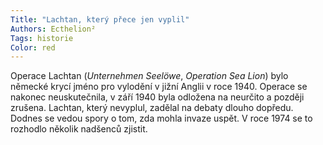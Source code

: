 ```yaml
---
Title: "Lachtan, který přece jen vyplil"
Authors: Ecthelion²
Tags: historie
Color: red
---
```

Operace Lachtan (*Unternehmen Seelöwe*, *Operation Sea Lion*)
bylo německé krycí jméno pro vylodění v jižní Anglii v roce
1940. Operace se nakonec neuskutečnila,
v září 1940 byla odložena na neurčito a
později zrušena. Lachtan, který nevyplul,
zadělal na debaty dlouho dopředu. Dodnes
se vedou spory o tom, zda mohla invaze
uspět. V roce 1974 se to rozhodlo několik
nadšenců zjistit.
